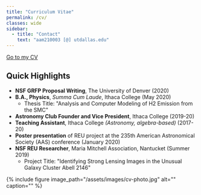 ```yaml
---
title: "Curriculum Vitae"
permalink: /cv/
classes: wide
sidebar:
  - title: "Contact"
    text: "aam210003 [@] utdallas.edu"
---
```


[Go to my CV](/assets/documents/massoud_cv_TeX.pdf)

## Quick Highlights
- **NSF GRFP Proposal Writing**, The University of Denver (2020)
- **B.A., Physics**, *Summa Cum Laude*, Ithaca College (May 2020)
  - Thesis Title: "Analysis and Computer Modeling of H2 Emission from the SMC"
- **Astronomy Club Founder and Vice President**, Ithaca College (2019-20)
- **Teaching Assistant**, Ithaca College *(Astronomy, algebra-based)* (2017-20)
- **Poster presentation** of REU project at the 235th American Astronomical Society (AAS) conference (January 2020)
- **NSF REU Researcher**, Maria Mitchell Association, Nantucket (Summer 2019)
  - Project Title: "Identifying Strong Lensing Images in the Unusual Galaxy Cluster Abell 2146"

{% include figure image_path="/assets/images/cv-photo.jpg" alt="" caption="" %}
